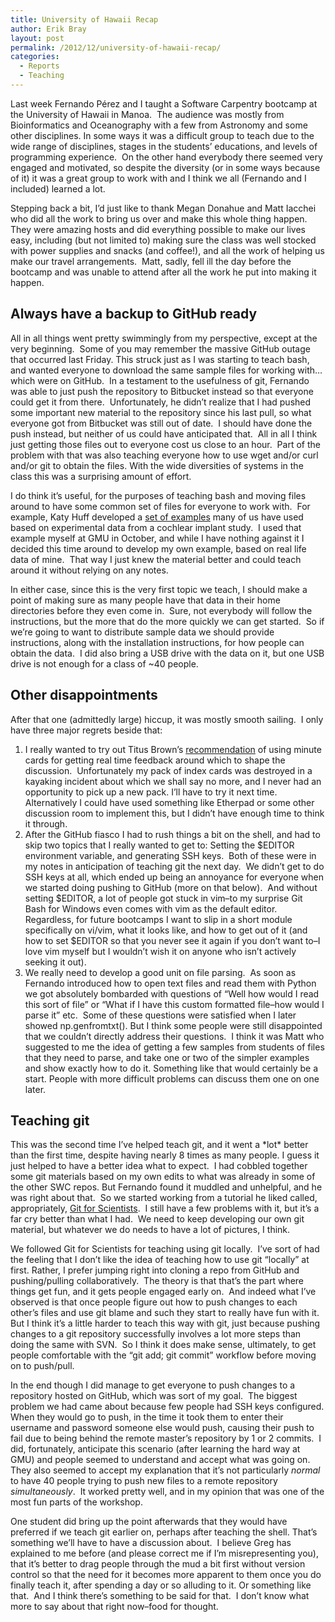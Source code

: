 ```yaml
---
title: University of Hawaii Recap
author: Erik Bray
layout: post
permalink: /2012/12/university-of-hawaii-recap/
categories:
  - Reports
  - Teaching
---
```

Last week Fernando Pérez and I taught a Software Carpentry bootcamp at the University of Hawaii in Manoa.  The audience was mostly from Bioinformatics and Oceanography with a few from Astronomy and some other disciplines. In some ways it was a difficult group to teach due to the wide range of disciplines, stages in the students&#8217; educations, and levels of programming experience.  On the other hand everybody there seemed very engaged and motivated, so despite the diversity (or in some ways because of it) it was a great group to work with and I think we all (Fernando and I included) learned a lot.

Stepping back a bit, I&#8217;d just like to thank Megan Donahue and Matt Iacchei who did all the work to bring us over and make this whole thing happen.  They were amazing hosts and did everything possible to make our lives easy, including (but not limited to) making sure the class was well stocked with power supplies and snacks (and coffee!), and all the work of helping us make our travel arrangements.  Matt, sadly, fell ill the day before the bootcamp and was unable to attend after all the work he put into making it happen.

## Always have a backup to GitHub ready

All in all things went pretty swimmingly from my perspective, except at the very beginning.  Some of you may remember the massive GitHub outage that occurred last Friday. This struck just as I was starting to teach bash, and wanted everyone to download the same sample files for working with&#8230;which were on GitHub.  In a testament to the usefulness of git, Fernando was able to just push the repository to Bitbucket instead so that everyone could get it from there.  Unfortunately, he didn&#8217;t realize that I had pushed some important new material to the repository since his last pull, so what everyone got from Bitbucket was still out of date.  I should have done the push instead, but neither of us could have anticipated that.  All in all I think just getting those files out to everyone cost us close to an hour.  Part of the problem with that was also teaching everyone how to use wget and/or curl and/or git to obtain the files. With the wide diversities of systems in the class this was a surprising amount of effort.

I do think it&#8217;s useful, for the purposes of teaching bash and moving files around to have some common set of files for everyone to work with.  For example, Katy Huff developed a [set of examples][1] many of us have used based on experimental data from a cochlear implant study.  I used that example myself at GMU in October, and while I have nothing against it I decided this time around to develop my own example, based on real life data of mine.  That way I just knew the material better and could teach around it without relying on any notes.

In either case, since this is the very first topic we teach, I should make a point of making sure as many people have that data in their home directories before they even come in.  Sure, not everybody will follow the instructions, but the more that do the more quickly we can get started.  So if we&#8217;re going to want to distribute sample data we should provide instructions, along with the installation instructions, for how people can obtain the data.  I did also bring a USB drive with the data on it, but one USB drive is not enough for a class of ~40 people.

## Other disappointments

After that one (admittedly large) hiccup, it was mostly smooth sailing.  I only have three major regrets beside that:

1.  I really wanted to try out Titus Brown&#8217;s [recommendation][2] of using minute cards for getting real time feedback around which to shape the discussion.  Unfortunately my pack of index cards was destroyed in a kayaking incident about which we shall say no more, and I never had an opportunity to pick up a new pack. I&#8217;ll have to try it next time. Alternatively I could have used something like Etherpad or some other discussion room to implement this, but I didn&#8217;t have enough time to think it through.
2.  After the GitHub fiasco I had to rush things a bit on the shell, and had to skip two topics that I really wanted to get to: Setting the $EDITOR environment variable, and generating SSH keys.  Both of these were in my notes in anticipation of teaching git the next day.  We didn&#8217;t get to do SSH keys at all, which ended up being an annoyance for everyone when we started doing pushing to GitHub (more on that below).  And without setting $EDITOR, a lot of people got stuck in vim&#8211;to my surprise Git Bash for Windows even comes with vim as the default editor.  Regardless, for future bootcamps I want to slip in a short module specifically on vi/vim, what it looks like, and how to get out of it (and how to set $EDITOR so that you never see it again if you don&#8217;t want to&#8211;I love vim myself but I wouldn&#8217;t wish it on anyone who isn&#8217;t actively seeking it out).
3.  We really need to develop a good unit on file parsing.  As soon as Fernando introduced how to open text files and read them with Python we got absolutely bombarded with questions of &#8220;Well how would I read this sort of file&#8221; or &#8220;What if I have this custom formatted file&#8211;how would I parse it&#8221; etc.  Some of these questions were satisfied when I later showed np.genfromtxt(). But I think some people were still disappointed that we couldn&#8217;t directly address their questions.  I think it was Matt who suggested to me the idea of getting a few samples from students of files that they need to parse, and take one or two of the simpler examples and show exactly how to do it. Something like that would certainly be a start. People with more difficult problems can discuss them one on one later.

## Teaching git

This was the second time I&#8217;ve helped teach git, and it went a \*lot\* better than the first time, despite having nearly 8 times as many people. I guess it just helped to have a better idea what to expect.  I had cobbled together some git materials based on my own edits to what was already in some of the other SWC repos. But Fernando found it muddled and unhelpful, and he was right about that.  So we started working from a tutorial he liked called, appropriately, [Git for Scientists][3].  I still have a few problems with it, but it&#8217;s a far cry better than what I had.  We need to keep developing our own git material, but whatever we do needs to have a lot of pictures, I think.

We followed Git for Scientists for teaching using git locally.  I&#8217;ve sort of had the feeling that I don&#8217;t like the idea of teaching how to use git &#8220;locally&#8221; at first. Rather, I prefer jumping right into cloning a repo from GitHub and pushing/pulling collaboratively.  The theory is that that&#8217;s the part where things get fun, and it gets people engaged early on.  And indeed what I&#8217;ve observed is that once people figure out how to push changes to each other&#8217;s files and use git blame and such they start to really have fun with it.  But I think it&#8217;s a little harder to teach this way with git, just because pushing changes to a git repository successfully involves a lot more steps than doing the same with SVN.  So I think it does make sense, ultimately, to get people comfortable with the &#8220;git add; git commit&#8221; workflow before moving on to push/pull.

In the end though I did manage to get everyone to push changes to a repository hosted on GitHub, which was sort of my goal.  The biggest problem we had came about because few people had SSH keys configured. When they would go to push, in the time it took them to enter their username and password someone else would push, causing their push to fail due to being behind the remote master&#8217;s repository by 1 or 2 commits.  I did, fortunately, anticipate this scenario (after learning the hard way at GMU) and people seemed to understand and accept what was going on.  They also seemed to accept my explanation that it&#8217;s not particularly *normal* to have 40 people trying to push new files to a remote repository *simultaneously*.  It worked pretty well, and in my opinion that was one of the most fun parts of the workshop.

One student did bring up the point afterwards that they would have preferred if we teach git earlier on, perhaps after teaching the shell. That&#8217;s something we&#8217;ll have to have a discussion about.  I believe Greg has explained to me before (and please correct me if I&#8217;m misrepresenting you), that it&#8217;s better to drag people through the mud a bit first without version control so that the need for it becomes more apparent to them once you do finally teach it, after spending a day or so alluding to it. Or something like that.  And I think there&#8217;s something to be said for that.  I don&#8217;t know what more to say about that right now&#8211;food for thought.

 [1]: https://github.com/thehackerwithin/UofCSCBC2012/tree/master/1-Shell
 [2]: http://ivory.idyll.org/blog/2012-scripps-swc-postmortem.html
 [3]: http://nyuccl.org/pages/GitTutorial/